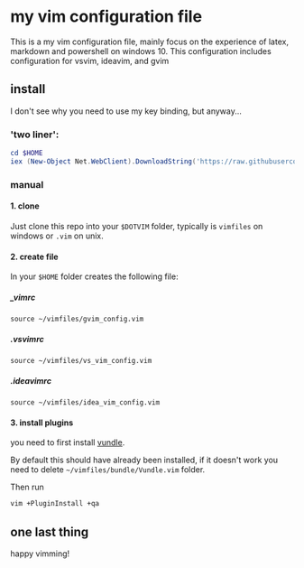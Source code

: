 # my vim configuration file
This is a my vim configuration file, mainly focus on the experience of latex, markdown and powershell on windows 10. This configuration includes configuration for vsvim, ideavim, and gvim

## install
I don't see why you need to use my key binding, but anyway...

### 'two liner':
```powershell
cd $HOME
iex (New-Object Net.WebClient).DownloadString('https://raw.githubusercontent.com/chantisnake/vim_config/master/setup.ps1')
```

### manual

#### 1. clone 
Just clone this repo into your `$DOTVIM` folder, typically is `vimfiles` on windows or `.vim` on unix.

#### 2. create file
In your `$HOME` folder creates the following file:

##### _vimrc

```vimL
source ~/vimfiles/gvim_config.vim
```

##### .vsvimrc

```vim
source ~/vimfiles/vs_vim_config.vim
```

##### .ideavimrc
```vimL
source ~/vimfiles/idea_vim_config.vim
```

#### 3. install plugins
you need to first install [vundle](https://github.com/VundleVim/Vundle.vim).

By default this should have already been installed, if it doesn't work you need to delete `~/vimfiles/bundle/Vundle.vim` folder.

Then run 

```bash
vim +PluginInstall +qa
```


## one last thing
happy vimming!
